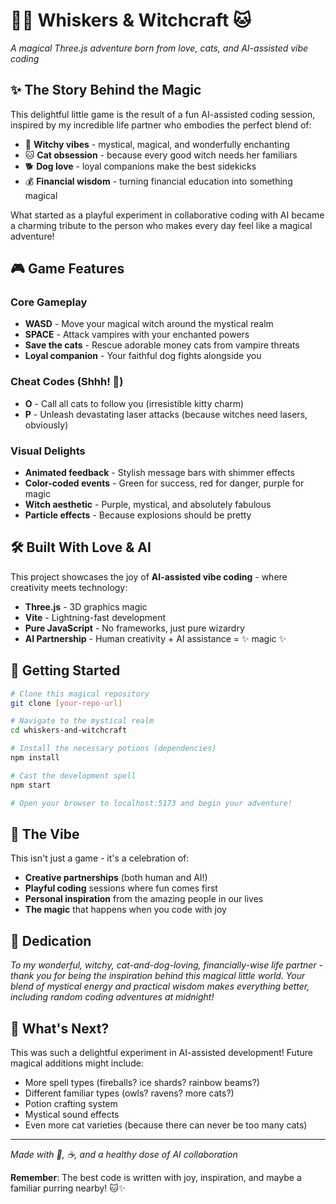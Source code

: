 # 🧙‍♀️ Whiskers & Witchcraft 🐱

*A magical Three.js adventure born from love, cats, and AI-assisted vibe coding*

## ✨ The Story Behind the Magic

This delightful little game is the result of a fun AI-assisted coding session, inspired by my incredible life partner who embodies the perfect blend of:
- 🔮 **Witchy vibes** - mystical, magical, and wonderfully enchanting
- 🐱 **Cat obsession** - because every good witch needs her familiars
- 🐕 **Dog love** - loyal companions make the best sidekicks
- 💰 **Financial wisdom** - turning financial education into something magical

What started as a playful experiment in collaborative coding with AI became a charming tribute to the person who makes every day feel like a magical adventure!

## 🎮 Game Features

### Core Gameplay
- **WASD** - Move your magical witch around the mystical realm
- **SPACE** - Attack vampires with your enchanted powers
- **Save the cats** - Rescue adorable money cats from vampire threats
- **Loyal companion** - Your faithful dog fights alongside you

### Cheat Codes (Shhh! 🤫)
- **O** - Call all cats to follow you (irresistible kitty charm)
- **P** - Unleash devastating laser attacks (because witches need lasers, obviously)

### Visual Delights
- **Animated feedback** - Stylish message bars with shimmer effects
- **Color-coded events** - Green for success, red for danger, purple for magic
- **Witch aesthetic** - Purple, mystical, and absolutely fabulous
- **Particle effects** - Because explosions should be pretty

## 🛠️ Built With Love & AI

This project showcases the joy of **AI-assisted vibe coding** - where creativity meets technology:

- **Three.js** - 3D graphics magic
- **Vite** - Lightning-fast development
- **Pure JavaScript** - No frameworks, just pure wizardry
- **AI Partnership** - Human creativity + AI assistance = ✨ magic ✨

## 🚀 Getting Started

```bash
# Clone this magical repository
git clone [your-repo-url]

# Navigate to the mystical realm
cd whiskers-and-witchcraft

# Install the necessary potions (dependencies)
npm install

# Cast the development spell
npm start

# Open your browser to localhost:5173 and begin your adventure!
```

## 🎯 The Vibe

This isn't just a game - it's a celebration of:
- **Creative partnerships** (both human and AI!)
- **Playful coding** sessions where fun comes first
- **Personal inspiration** from the amazing people in our lives
- **The magic** that happens when you code with joy

## 💝 Dedication

*To my wonderful, witchy, cat-and-dog-loving, financially-wise life partner - thank you for being the inspiration behind this magical little world. Your blend of mystical energy and practical wisdom makes everything better, including random coding adventures at midnight!*

## 🌟 What's Next?

This was such a delightful experiment in AI-assisted development! Future magical additions might include:
- More spell types (fireballs? ice shards? rainbow beams?)
- Different familiar types (owls? ravens? more cats?)
- Potion crafting system
- Mystical sound effects
- Even more cat varieties (because there can never be too many cats)

---

*Made with 💜, ☕, and a healthy dose of AI collaboration*

**Remember**: The best code is written with joy, inspiration, and maybe a familiar purring nearby! 🐱✨
